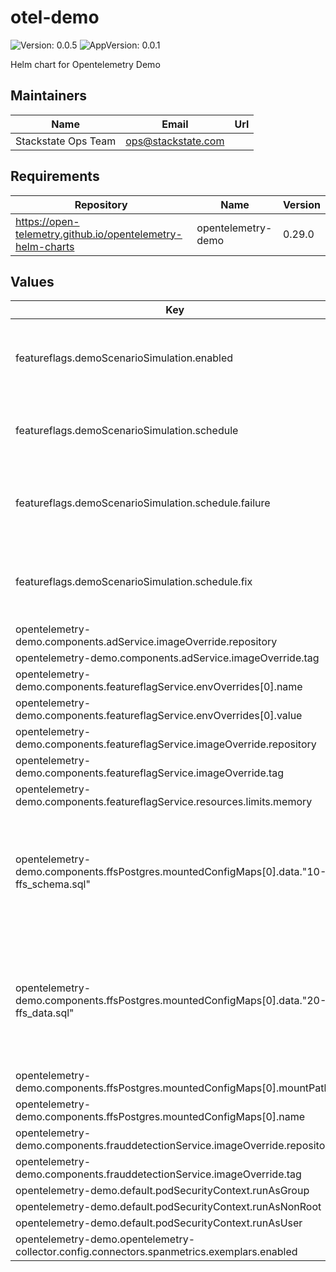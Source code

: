 # otel-demo

![Version: 0.0.5](https://img.shields.io/badge/Version-0.0.5-informational?style=flat-square) ![AppVersion: 0.0.1](https://img.shields.io/badge/AppVersion-0.0.1-informational?style=flat-square)

Helm chart for Opentelemetry Demo

## Maintainers

| Name | Email | Url |
| ---- | ------ | --- |
| Stackstate Ops Team | <ops@stackstate.com> |  |

## Requirements

| Repository | Name | Version |
|------------|------|---------|
| https://open-telemetry.github.io/opentelemetry-helm-charts | opentelemetry-demo | 0.29.0 |

## Values

| Key | Type | Default | Description |
|-----|------|---------|-------------|
| featureflags.demoScenarioSimulation.enabled | bool | `true` | Whether the k8s demo scenario should be enabled. |
| featureflags.demoScenarioSimulation.schedule | object | `{"failure":"0 * * * *","fix":"30 * * * *"}` | The cron schedule to trigger the k8s demo scenario. |
| featureflags.demoScenarioSimulation.schedule.failure | string | `"0 * * * *"` | The cron schedule to trigger the faulty k8s demo scenario. |
| featureflags.demoScenarioSimulation.schedule.fix | string | `"30 * * * *"` | The cron schedule to fix the faulty k8s demo scenario. |
| opentelemetry-demo.components.adService.imageOverride.repository | string | `"quay.io/stackstate/opentelemetry-demo"` |  |
| opentelemetry-demo.components.adService.imageOverride.tag | string | `"dev-11b1c878-adservice"` |  |
| opentelemetry-demo.components.featureflagService.envOverrides[0].name | string | `"DISABLE_FEATURE_FLAGS"` |  |
| opentelemetry-demo.components.featureflagService.envOverrides[0].value | string | `"false"` |  |
| opentelemetry-demo.components.featureflagService.imageOverride.repository | string | `"quay.io/stackstate/opentelemetry-demo"` |  |
| opentelemetry-demo.components.featureflagService.imageOverride.tag | string | `"dev-11b1c878-featureflagservice"` |  |
| opentelemetry-demo.components.featureflagService.resources.limits.memory | string | `nil` |  |
| opentelemetry-demo.components.ffsPostgres.mountedConfigMaps[0].data."10-ffs_schema.sql" | string | `"CREATE TABLE public.featureflags (\n    name character varying(255),\n    description character varying(255),\n    enabled double precision DEFAULT 0.0 NOT NULL\n);\nALTER TABLE ONLY public.featureflags ADD CONSTRAINT featureflags_pkey PRIMARY KEY (name);\nCREATE UNIQUE INDEX featureflags_name_index ON public.featureflags USING btree (name);\n"` |  |
| opentelemetry-demo.components.ffsPostgres.mountedConfigMaps[0].data."20-ffs_data.sql" | string | `"-- Feature Flags created and initialized on startup\nINSERT INTO public.featureflags (name, description, enabled)\nVALUES\n    ('productCatalogFailure', 'Fail product catalog service on a specific product', 0),\n    ('recommendationCache', 'Cache recommendations', 0),\n    ('adServiceFailure', 'Fail ad service requests', 1),\n    ('cartServiceFailure', 'Fail cart service requests', 0);\n"` |  |
| opentelemetry-demo.components.ffsPostgres.mountedConfigMaps[0].mountPath | string | `"/docker-entrypoint-initdb.d"` |  |
| opentelemetry-demo.components.ffsPostgres.mountedConfigMaps[0].name | string | `"init-scripts"` |  |
| opentelemetry-demo.components.frauddetectionService.imageOverride.repository | string | `"quay.io/stackstate/opentelemetry-demo"` |  |
| opentelemetry-demo.components.frauddetectionService.imageOverride.tag | string | `"dev-11b1c878-frauddetectionservice"` |  |
| opentelemetry-demo.default.podSecurityContext.runAsGroup | int | `65534` |  |
| opentelemetry-demo.default.podSecurityContext.runAsNonRoot | bool | `true` |  |
| opentelemetry-demo.default.podSecurityContext.runAsUser | int | `65534` |  |
| opentelemetry-demo.opentelemetry-collector.config.connectors.spanmetrics.exemplars.enabled | bool | `false` |  |

